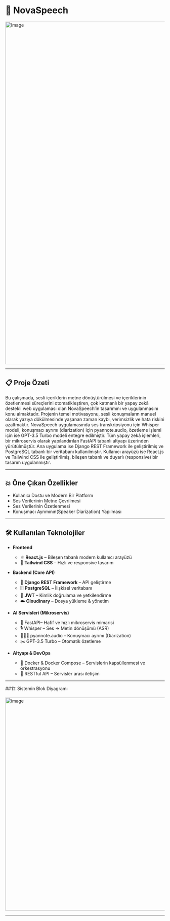 # 🎵 NovaSpeech 

<img width="1920" height="1080" alt="Image" src="https://github.com/user-attachments/assets/6c521c55-9350-4c85-bf95-fbc3bf4049fa" />

---

## 📋 Proje Özeti

Bu çalışmada, sesli içeriklerin metne dönüştürülmesi ve içeriklerinin özetlenmesi süreçlerini otomatikleştiren, çok katmanlı bir yapay zekâ destekli web uygulaması olan NovaSpeech’in tasarımını ve uygulanmasını konu almaktadır. Projenin temel motivasyonu, sesli konuşmaların manuel olarak yazıya dökülmesinde yaşanan zaman kaybı, verimsizlik ve hata riskini azaltmaktır.
NovaSpeech uygulamasında ses transkripsiyonu için Whisper modeli, konuşmacı ayrımı (diarization) için pyannote.audio, özetleme işlemi için ise GPT-3.5 Turbo modeli entegre edilmiştir. Tüm yapay zekâ işlemleri, bir mikroservis olarak yapılandırılan FastAPI tabanlı altyapı üzerinden yürütülmüştür. Ana uygulama ise Django REST Framework ile geliştirilmiş ve PostgreSQL tabanlı bir veritabanı kullanılmıştır. Kullanıcı arayüzü ise React.js ve Tailwind CSS ile geliştirilmiş, bileşen tabanlı ve duyarlı (responsive) bir tasarım uygulanmıştır.

 ---

## 💥 Öne Çıkan Özellikler

- Kullanıcı Dostu ve Modern Bir Platform 
- Ses Verilerinin Metne Çevrilmesi
- Ses Verilerinin Özetlenmesi
- Konuşmacı Ayrımının(Speaker Diarization) Yapılması

---

## 🛠️ Kullanılan Teknolojiler

- **Frontend**
  - ⚛️ **React.js** – Bileşen tabanlı modern kullanıcı arayüzü  
  - 🎨 **Tailwind CSS** – Hızlı ve responsive tasarım

- **Backend (Core API)**
  - 🐍 **Django REST Framework** – API geliştirme  
  - 🗄️ **PostgreSQL** – İlişkisel veritabanı  
  - 🔐 **JWT** – Kimlik doğrulama ve yetkilendirme  
  - ☁️ **Cloudinary** – Dosya yükleme & yönetim

- **AI Servisleri (Mikroservis)**
  - 🐍 FastAPI– Hafif ve hızlı mikroservis mimarisi
  - 🎙️ Whisper – Ses → Metin dönüşümü (ASR)
  - 🧑‍🤝‍🧑 pyannote.audio – Konuşmacı ayrımı (Diarization)
  - ✂️ GPT-3.5 Turbo – Otomatik özetleme

- **Altyapı & DevOps**
  - 🐳 Docker & Docker Compose – Servislerin kapsüllenmesi ve orkestrasyonu
  - 🔄 RESTful API – Servisler arası iletişim

---

##🏗️ Sistemin Blok Diyagramı

<img width="1377" height="672" alt="image" src="https://github.com/user-attachments/assets/4dc95d6d-8b0b-43c5-9630-75de30de123b" />

---
